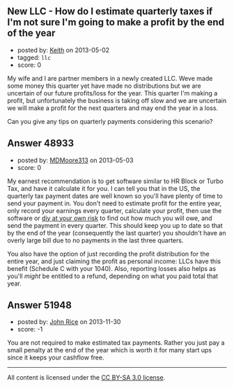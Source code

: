 ## New LLC - How do I estimate quarterly taxes if I'm not sure I'm going to make a profit by the end of the year

- posted by: [Keith](https://stackexchange.com/users/-1/26082-keith) on 2013-05-02
- tagged: `llc`
- score: 0

My wife and I are partner members in a newly created LLC. Weve made some money this quarter yet have made no distributions but we are uncertain of our future profits/loss for the year. This quarter I'm making a profit, but unfortunately the business is taking off slow and we are uncertain we will make a profit for the next quarters and may end the year in a loss.

Can you give any tips on quarterly payments considering this scenario?


## Answer 48933

- posted by: [MDMoore313](https://stackexchange.com/users/-1/23558-mdmoore313) on 2013-05-03
- score: 0

My earnest recommendation is to get software similar to HR Block or Turbo Tax, and have it calculate it for you. I can tell you that in the US, the quarterly tax payment dates are well known so you'll have plenty of time to send your payment in. You don't need to estimate profit for the entire year, only record your earnings every quarter, calculate your profit, then use the software or [diy at your own risk](http://taxes.about.com/od/paymentoptions/a/estimated_tax.htm) to find out how much you will owe, and send the payment in every quarter. This should keep you up to date so that by the end of the year (consequently the last quarter) you shouldn't have an overly large bill due to no payments in the last three quarters.

You also have the option of just recording the profit distribution for the entire year, and just claiming the profit as personal income: LLCs have this benefit (Schedule C with your 1040). Also, reporting losses also helps as you'll *might* be entitled to a refund, depending on what you paid total that year.


## Answer 51948

- posted by: [John Rice](https://stackexchange.com/users/-1/29856-john-rice) on 2013-11-30
- score: -1

<p>You are not required to make estimated tax payments. Rather you just pay a small penalty at the end of the year which is worth it for many start ups since it keeps your cashflow free.</p>




---

All content is licensed under the [CC BY-SA 3.0 license](https://creativecommons.org/licenses/by-sa/3.0/).
